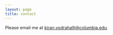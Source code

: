 ```yaml
---
layout: page
title: contact
---
```


Please email me at [kiran.vodrahalli@columbia.edu](mailto:kiran.vodrahalli@columbia.edu).
